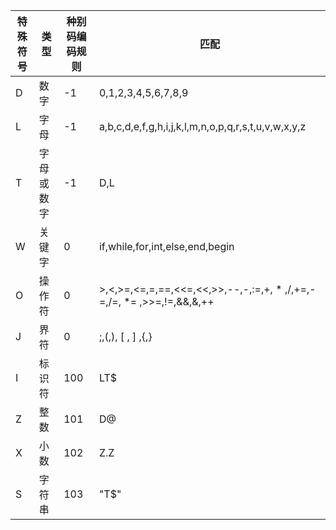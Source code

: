 特殊符号|类型|种别码编码规则|匹配
--|--|--|--
D|数字|-1|0,1,2,3,4,5,6,7,8,9
L|字母|-1|a,b,c,d,e,f,g,h,i,j,k,l,m,n,o,p,q,r,s,t,u,v,w,x,y,z
T|字母或数字|-1|D,L
W|关键字|0|if,while,for,int,else,end,begin
O|操作符|0|>,<,>=,<=,=,==,<<=,<<,>>,--,-,:=,+, * ,/,+=,-=,/=, *= ,>>=,!=,&&,&,++
J|界符|0|;,(,), [ , ] ,{,}
I|标识符|100|LT$
Z|整数|101|D@
X|小数|102|Z.Z
S|字符串|103|"T$"
